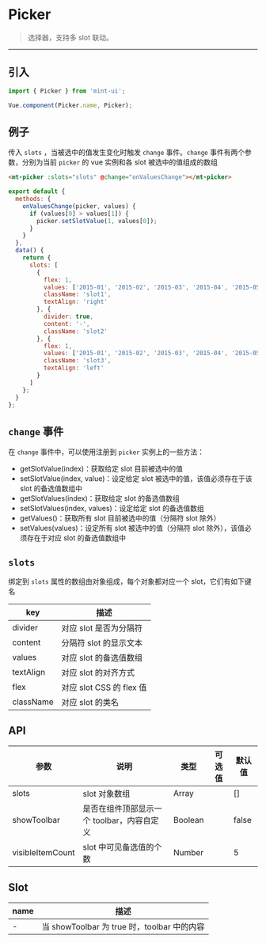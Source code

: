 # Picker

> 选择器，支持多 slot 联动。

-------------

## 引入

```javascript
import { Picker } from 'mint-ui';

Vue.component(Picker.name, Picker);
```

## 例子

传入 `slots` ，当被选中的值发生变化时触发 `change` 事件。`change` 事件有两个参数，分别为当前 `picker` 的 vue 实例和各 slot 被选中的值组成的数组

```html
<mt-picker :slots="slots" @change="onValuesChange"></mt-picker>
```

```javascript
export default {
  methods: {
    onValuesChange(picker, values) {
      if (values[0] > values[1]) {
        picker.setSlotValue(1, values[0]);
      }
    }
  },
  data() {
    return {
      slots: [
        {
          flex: 1,
          values: ['2015-01', '2015-02', '2015-03', '2015-04', '2015-05', '2015-06'],
          className: 'slot1',
          textAlign: 'right'
        }, {
          divider: true,
          content: '-',
          className: 'slot2'
        }, {
          flex: 1,
          values: ['2015-01', '2015-02', '2015-03', '2015-04', '2015-05', '2015-06'],
          className: 'slot3',
          textAlign: 'left'
        }
      ]
    };
  }
};
```

## `change` 事件

在 `change` 事件中，可以使用注册到 `picker` 实例上的一些方法：
*  getSlotValue(index)：获取给定 slot 目前被选中的值
*  setSlotValue(index, value)：设定给定 slot 被选中的值，该值必须存在于该 slot 的备选值数组中
*  getSlotValues(index)：获取给定 slot 的备选值数组
*  setSlotValues(index, values)：设定给定 slot 的备选值数组
*  getValues()：获取所有 slot 目前被选中的值（分隔符 slot 除外）
*  setValues(values)：设定所有 slot 被选中的值（分隔符 slot 除外），该值必须存在于对应 slot 的备选值数组中

## `slots`

绑定到 `slots` 属性的数组由对象组成，每个对象都对应一个 slot，它们有如下键名

| key | 描述 |
|------|--------|
| divider | 对应 slot 是否为分隔符 |
| content | 分隔符 slot 的显示文本 |
| values | 对应 slot 的备选值数组 |
| textAlign | 对应 slot 的对齐方式 |
| flex | 对应 slot CSS 的 flex 值|
| className | 对应 slot 的类名 |

## API
| 参数 | 说明 | 类型 | 可选值 | 默认值 |
|------|-------|---------|-------|--------|
| slots | slot 对象数组 | Array | | [] |
| showToolbar | 是否在组件顶部显示一个 toolbar，内容自定义 | Boolean | | false |
| visibleItemCount | slot 中可见备选值的个数 | Number | | 5 |

## Slot
| name | 描述 |
|------|--------|
| - | 当 showToolbar 为 true 时，toolbar 中的内容|

